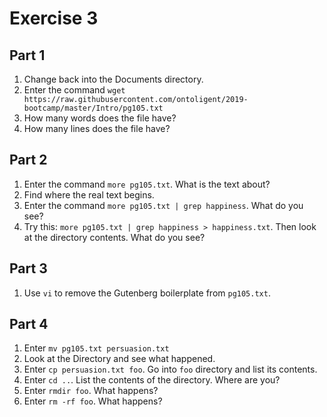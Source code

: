 # Exercise 3

## Part 1

1. Change back into the Documents directory.
1. Enter the command `wget https://raw.githubusercontent.com/ontoligent/2019-bootcamp/master/Intro/pg105.txt`
2. How many words does the file have?
2. How many lines does the file have?

## Part 2

1. Enter the command  `more pg105.txt`. What is the  text about? 
2. Find where the real text begins.
3. Enter the command `more pg105.txt | grep happiness`. What do you see?
4. Try this: `more pg105.txt | grep happiness > happiness.txt`. Then look at the directory contents. What do you see?

## Part 3

1. Use `vi` to remove the Gutenberg boilerplate from `pg105.txt`.

## Part 4

1. Enter `mv pg105.txt persuasion.txt`
2. Look at the Directory and see what happened.
3. Enter `cp persuasion.txt foo`. Go into `foo` directory and list its contents.
4. Enter `cd ..`. List the contents of the directory. Where are you?
5. Enter `rmdir foo`. What happens?
6. Enter `rm -rf foo`. What happens?
